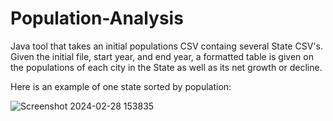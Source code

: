 # Population-Analysis

Java tool that takes an initial populations CSV containg several State CSV's. Given the initial file, start year, and end year, a formatted table is given on the populations of each city in the State as well as its net growth or decline.

Here is an example of one state sorted by population:

![Screenshot 2024-02-28 153835](https://github.com/CharlieB12/Population-Analysis/assets/102547739/a439432c-ae34-4c32-bf03-0086d4da4c42)

